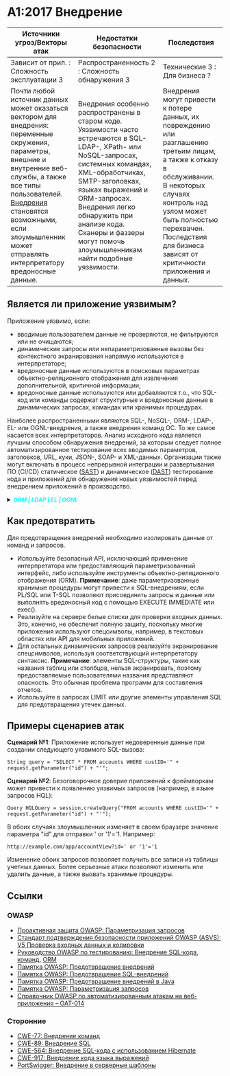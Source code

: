 # A1:2017 Внедрение

| Источники угроз/Векторы атак | Недостатки безопасности           | Последствия               |
| -- | -- | -- |
| Зависит от прил. : Сложность эксплуатации 3 | Распространенность 2 : Сложность обнаружения 3 | Технические 3 : Для бизнеса ?|
| Почти любой источник данных может оказаться вектором для внедрения: переменные окружения, параметры, внешние и внутренние веб-службы, а также все типы пользователей. [Внедрения](https://www.owasp.org/index.php/Injection_Flaws) становятся возможными, если злоумышленник может отправлять интерпретатору вредоносные данные. | Внедрения особенно распространены в старом коде. Уязвимости часто встречаются в SQL- LDAP-, XPath- или NoSQL-запросах, системных командах, XML-обработчиках, SMTP-заголовках, языках выражений и ORM-запросах. Внедрения легко обнаружить при анализе кода. Сканеры и фаззеры могут помочь злоумышленникам найти подобные уязвимости. |Внедрения могут привести к потере данных, их повреждению или разглашению третьим лицам, а также к отказу в обслуживании. В некоторых случаях контроль над узлом может быть полностью перехвачен. Последствия для бизнеса зависят от критичности приложения и данных.|


## Является ли приложение уязвимым?

Приложение уязвимо, если:

* вводимые пользователем данные не проверяются, не фильтруются или не очищаются;
* динамические запросы или непараметризованные вызовы без контекстного экранирования напрямую используются в интерпретаторе;  
* вредоносные данные используются в поисковых параметрах объектно-реляционного отображения для извлечения дополнительной, критичной информации;
* вредоносные данные используются или добавляются т.о., что SQL-код или команды содержат структурные и вредоносные данные в динамических запросах, командах или хранимых процедурах.

Наиболее распространенными являются SQL-, NoSQL-, ORM-, LDAP-, EL- или OGNL-внедрения, а также внедрения команд ОС. То же самое касается всех интерпретаторов. Анализ исходного кода является лучшим способом обнаружения внедрений, за которым следует полное автоматизированное тестирование всех вводимых параметров, заголовков, URL, куки, JSON-, SOAP- и XML-данных. Организации также могут включать в процесс непрерывной интеграции и развертывания ПО (CI/CD) статическое ([SAST](https://www.owasp.org/index.php/Source_Code_Analysis_Tools)) и динамическое ([DAST](https://www.owasp.org/index.php/Category:Vulnerability_Scanning_Tools)) тестирование кода и приложений для обнаружения новых уязвимостей перед внедрением приложений в производство.
<details>
    <summary>
        <b><i><font size="2" color="aqua">ORM | LDAP | EL | OGNL</font></i></b>
    </summary>
    <font size="2" color="aquamarine">
        <b>ORM</b> → Объектно-реляционное отображение <br>
        <b>LDAP</b> → Облегченный протокол доступа к каталогам<br>
        <b>EL</b> → Язык выражений<br>
        <b>OGNL</b> → Объектно-графовый язык навигации
    </font>
</details>

## Как предотвратить

Для предотвращения внедрений необходимо изолировать данные от команд и запросов.

* Используйте безопасный API, исключающий применение интерпретатора или предоставляющий параметризованный интерфейс, либо используйте инструменты объектно-реляционного отображения (ORM).
__Примечание__: даже параметризованные хранимые процедуры могут привести к SQL-внедрениям, если PL/SQL или T-SQL позволяют присоединять запросы и данные или выполнять вредоносный код с помощью EXECUTE IMMEDIATE или exec().
* Реализуйте на сервере белые списки для проверки входных данных. Это, конечно, не обеспечит полную защиту, поскольку многие приложения используют спецсимволы, например, в текстовых областях или API для мобильных приложений.
* Для остальных динамических запросов реализуйте экранирование спецсимволов, используя соответствующий интерпретатору синтаксис.
__Примечание__: элементы SQL-структуры, такие как названия таблиц или столбцов, нельзя экранировать, поэтому предоставляемые пользователями названия представляют опасность. Это обычная проблема программ для составления отчетов.
* Используйте в запросах LIMIT или другие элементы управления SQL для предотвращения утечек данных.

## Примеры сценариев атак

**Сценарий №1**: Приложение использует недоверенные данные при создании следующего уязвимого SQL-вызова:

`String query = "SELECT * FROM accounts WHERE custID='" + request.getParameter("id") + "'";`

**Сценарий №2**: Безоговорочное доверие приложений к фреймворкам может привести к появлению уязвимых запросов (например, в языке запросов HQL):

`Query HQLQuery = session.createQuery("FROM accounts WHERE custID='" + request.getParameter("id") + "'");`

В обоих случаях злоумышленник изменяет в своем браузере значение параметра "id" для отправки ' or '1'='1. Например:

`http://example.com/app/accountView?id=' or '1'='1`

Изменение обоих запросов позволяет получить все записи из таблицы учетных данных. Более серьезные атаки позволяют изменить или удалить данные, а также вызвать хранимые процедуры.

## Ссылки

### OWASP

* [Проактивная защита OWASP: Параметризация запросов](https://www.owasp.org/index.php/OWASP_Proactive_Controls#2:_Parameterize_Queries)
* [Стандарт подтверждения безопасности приложений OWASP (ASVS): V5 Проверка входных данных и кодировки](https://www.owasp.org/index.php/ASVS_V5_Input_validation_and_output_encoding)
* [Руководство OWASP по тестированию: Внедрение SQL-кода](https://www.owasp.org/index.php/Testing_for_SQL_Injection_(OTG-INPVAL-005)), [команд](https://www.owasp.org/index.php/Testing_for_Command_Injection_(OTG-INPVAL-013)), [ORM](https://www.owasp.org/index.php/Testing_for_ORM_Injection_(OTG-INPVAL-007))
* [Памятка OWASP: Предотвращение внедрений](https://www.owasp.org/index.php/Injection_Prevention_Cheat_Sheet)
* [Памятка OWASP: Предотвращение SQL-внедрений](https://www.owasp.org/index.php/SQL_Injection_Prevention_Cheat_Sheet)
* [Памятка OWASP: Предотвращение внедрений в Java](https://www.owasp.org/index.php/Injection_Prevention_Cheat_Sheet_in_Java)
* [Памятка OWASP: Параметризация запросов](https://www.owasp.org/index.php/Query_Parameterization_Cheat_Sheet)
* [Справочник OWASP по автоматизированным атакам на веб-приложения – OAT-014](https://www.owasp.org/index.php/OWASP_Automated_Threats_to_Web_Applications)

### Сторонние

* [CWE-77: Внедрение команд](https://cwe.mitre.org/data/definitions/77.html)
* [CWE-89: Внедрение SQL](https://cwe.mitre.org/data/definitions/89.html)
* [CWE-564: Внедрение SQL-кода с использованием Hibernate](https://cwe.mitre.org/data/definitions/564.html)
* [CWE-917: Внедрение кода языка выражений](https://cwe.mitre.org/data/definitions/917.html)
* [PortSwigger: Внедрение в серверные шаблоны](https://portswigger.net/kb/issues/00101080_serversidetemplateinjection)
